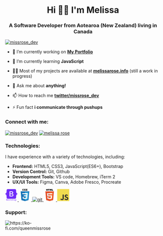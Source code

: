 <h1 align="center">Hi 👋🏼 I'm Melissa</h1>
<h3 align="center">A Software Developer from Aotearoa (New Zealand) living in Canada</h3>

<p align="left"> <a href="https://twitter.com/missrose_dev" target="blank"><img src="https://img.shields.io/twitter/follow/missrose_dev?logo=twitter&style=for-the-badge" alt="missrose_dev" /></a> </p>

- 🔭 I’m currently working on **[My Portfolio](https://github.com/QueenMissRose/Portfolio)**

- 🌱 I’m currently learning **JavaScript**

- 👨‍💻 Most of my projects are available at **[melissarose.info](https://melissarose.info/)** (still a work in progress)

- 💬 Ask me about **anything!**

- 📫 How to reach me **[twitter/missrose_dev](https://twitter.com/missrose_dev)**

- ⚡ Fun fact **i communicate through pushups**

<h3 align="left">Connect with me:</h3>
<p align="left">
<a href="https://twitter.com/missrose_dev" target="blank"><img align="center" src="https://raw.githubusercontent.com/rahuldkjain/github-profile-readme-generator/master/src/images/icons/Social/twitter.svg" alt="missrose_dev" height="30" width="40" /></a>
<a href="https://linkedin.com/in/melissa rose" target="blank"><img align="center" src="https://raw.githubusercontent.com/rahuldkjain/github-profile-readme-generator/master/src/images/icons/Social/linked-in-alt.svg" alt="melissa rose" height="30" width="40" /></a>
</p>

<h3 align="left">Technologies:</h3>

I have experience with a variety of technologies, including:
- **Frontend:** HTML5, CSS3, JavaScript(ES6+), Bootstrap
- **Version Control:** Git, Github
- **Development Tools:** VS code, Homebrew, iTerm 2
- **UX/UI Tools:** Figma, Canva, Adobe Fresco, Procreate
<p align="left"> <a href="https://getbootstrap.com" target="_blank" rel="noreferrer"> <img src="https://raw.githubusercontent.com/devicons/devicon/master/icons/bootstrap/bootstrap-plain-wordmark.svg" alt="bootstrap" width="40" height="40"/> </a> <a href="https://www.w3schools.com/css/" target="_blank" rel="noreferrer"> <img src="https://raw.githubusercontent.com/devicons/devicon/master/icons/css3/css3-original-wordmark.svg" alt="css3" width="40" height="40"/> </a> <a href="https://git-scm.com/" target="_blank" rel="noreferrer"> <img src="https://www.vectorlogo.zone/logos/git-scm/git-scm-icon.svg" alt="git" width="40" height="40"/> </a> <a href="https://www.w3.org/html/" target="_blank" rel="noreferrer"> <img src="https://raw.githubusercontent.com/devicons/devicon/master/icons/html5/html5-original-wordmark.svg" alt="html5" width="40" height="40"/> </a> <a href="https://developer.mozilla.org/en-US/docs/Web/JavaScript" target="_blank" rel="noreferrer"> <img src="https://raw.githubusercontent.com/devicons/devicon/master/icons/javascript/javascript-original.svg" alt="javascript" width="40" height="40"/> </a> </p>


<h3 align="left">Support:</h3>
<p><a href="https://ko-fi.com/https://ko-fi.com/queenmissrose"> <img align="left" src="https://cdn.ko-fi.com/cdn/kofi3.png?v=3" height="50" width="210" alt="https://ko-fi.com/queenmissrose" /></a></p><br><br>
